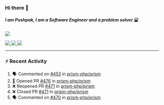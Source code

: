 ### Hi there 👋

##### I am Pushpak, I am a Software Engineer and a problem solver.💻

<a href='https://twitter.com/pushpak1300'><a href="https://pushpak1300.me/" target="_blank">
  <img src="https://img.shields.io/badge/website-%23E34F26.svg?&style=for-the-badge" />
</a> 
 
 <a href="https://twitter.com/pushpak1300" target="_blank">
  <img src="https://img.shields.io/badge/twitter-%231DA1F2.svg?&style=for-the-badge&logo=twitter&logoColor=white" />
</a> 

<a href="https://www.linkedin.com/in/pushpak-c-286b17b1/" target="_blank">
  <img src="https://img.shields.io/badge/linkedin-%230077B5.svg?&style=for-the-badge&logo=linkedin&logoColor=white" />
</a> 

<a href="https://dev.to/pushpak1300/" target="_blank">
  <img src="http://img.shields.io/badge/dev.to-gray?style=for-the-badge&logo=dev.to&?logoColor=white?logoWidth=100?label=" />
</a> 


</p>

---

### ⚡ Recent Activity

<!--START_SECTION:activity-->
1. 🗣 Commented on [#453](https://github.com/prism-php/prism/pull/453#issuecomment-3065123472) in [prism-php/prism](https://github.com/prism-php/prism)
2. 💪 Opened PR [#476](https://github.com/prism-php/prism/pull/476) in [prism-php/prism](https://github.com/prism-php/prism)
3. ❌ Reopened PR [#471](https://github.com/prism-php/prism/pull/471) in [prism-php/prism](https://github.com/prism-php/prism)
4. ❌ Closed PR [#471](https://github.com/prism-php/prism/pull/471) in [prism-php/prism](https://github.com/prism-php/prism)
5. 🗣 Commented on [#470](https://github.com/prism-php/prism/pull/470#issuecomment-3038998507) in [prism-php/prism](https://github.com/prism-php/prism)
<!--END_SECTION:activity-->
